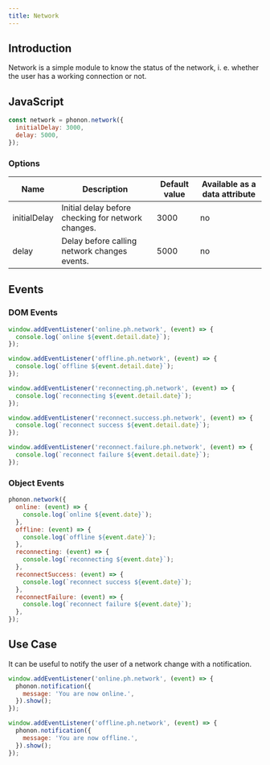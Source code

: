 ```yaml
---
title: Network
---
```


## Introduction

Network is a simple module to know the status of the network, i. e. whether the user has a working connection or not.

## JavaScript

```js
const network = phonon.network({
  initialDelay: 3000,
  delay: 5000,
});
```

### Options

|     Name     |     Description      |     Default value      |     Available as a data attribute      |
|----------------|----------------------|-------------------------|-------------------------------------|
|    initialDelay  |  Initial delay before checking for network changes. | 3000 | no |
|    delay      |  Delay before calling network changes events. | 5000 | no |


## Events

### DOM Events

```js
window.addEventListener('online.ph.network', (event) => {
  console.log(`online ${event.detail.date}`);
});

window.addEventListener('offline.ph.network', (event) => {
  console.log(`offline ${event.detail.date}`);
});

window.addEventListener('reconnecting.ph.network', (event) => {
  console.log(`reconnecting ${event.detail.date}`);
});

window.addEventListener('reconnect.success.ph.network', (event) => {
  console.log(`reconnect success ${event.detail.date}`);
});

window.addEventListener('reconnect.failure.ph.network', (event) => {
  console.log(`reconnect failure ${event.detail.date}`);
});
```

### Object Events

```js
phonon.network({
  online: (event) => {
    console.log(`online ${event.date}`);
  },
  offline: (event) => {
    console.log(`offline ${event.date}`);
  },
  reconnecting: (event) => {
    console.log(`reconnecting ${event.date}`);
  },
  reconnectSuccess: (event) => {
    console.log(`reconnect success ${event.date}`);
  },
  reconnectFailure: (event) => {
    console.log(`reconnect failure ${event.date}`);
  },
});
```

## Use Case

It can be useful to notify the user of a network change with a notification.

```js
window.addEventListener('online.ph.network', (event) => {
  phonon.notification({
    message: 'You are now online.',
  }).show();
});

window.addEventListener('offline.ph.network', (event) => {
  phonon.notification({
    message: 'You are now offline.',
  }).show();
});
```
